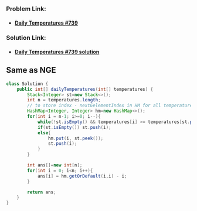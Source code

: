 ### **Problem Link:**

- #### [Daily Temperatures #739](https://leetcode.com/problems/daily-temperatures/)

### **Solution Link:**

- #### [Daily Temperatures #739 solution](./Solution.java)
## Same as NGE
```java
class Solution {
    public int[] dailyTemperatures(int[] temperatures) {
        Stack<Integer> st=new Stack<>();
        int n = temperatures.length;
        // to store index - nextGelementIndex in HM for all temperatures
        HashMap<Integer, Integer> hm=new HashMap<>();
        for(int i = n-1; i>=0; i--){
            while(!st.isEmpty() && temperatures[i] >= temperatures[st.peek()]) st.pop();
            if(st.isEmpty()) st.push(i);
            else{
                hm.put(i, st.peek());
                st.push(i);
            }
        }

        int ans[]=new int[n];
        for(int i = 0; i<n; i++){
            ans[i] = hm.getOrDefault(i,i) - i;
        }

        return ans;
    }
}

```
